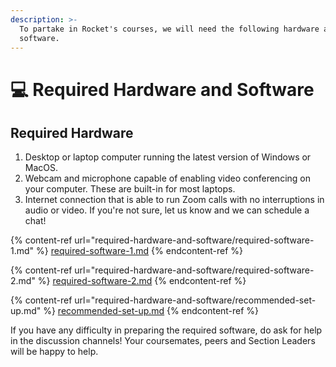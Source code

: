 ```yaml
---
description: >-
  To partake in Rocket's courses, we will need the following hardware and
  software.
---
```


# 💻 Required Hardware and Software

## Required Hardware

1. Desktop or laptop computer running the latest version of Windows or MacOS.
2. Webcam and microphone capable of enabling video conferencing on your computer. These are built-in for most laptops.
3. Internet connection that is able to run Zoom calls with no interruptions in audio or video. If you're not sure, let us know and we can schedule a chat!

{% content-ref url="required-hardware-and-software/required-software-1.md" %}
[required-software-1.md](required-hardware-and-software/required-software-1.md)
{% endcontent-ref %}

{% content-ref url="required-hardware-and-software/required-software-2.md" %}
[required-software-2.md](required-hardware-and-software/required-software-2.md)
{% endcontent-ref %}

{% content-ref url="required-hardware-and-software/recommended-set-up.md" %}
[recommended-set-up.md](required-hardware-and-software/recommended-set-up.md)
{% endcontent-ref %}

If you have any difficulty in preparing the required software, do ask for help in the discussion channels! Your coursemates, peers and Section Leaders will be happy to help.
